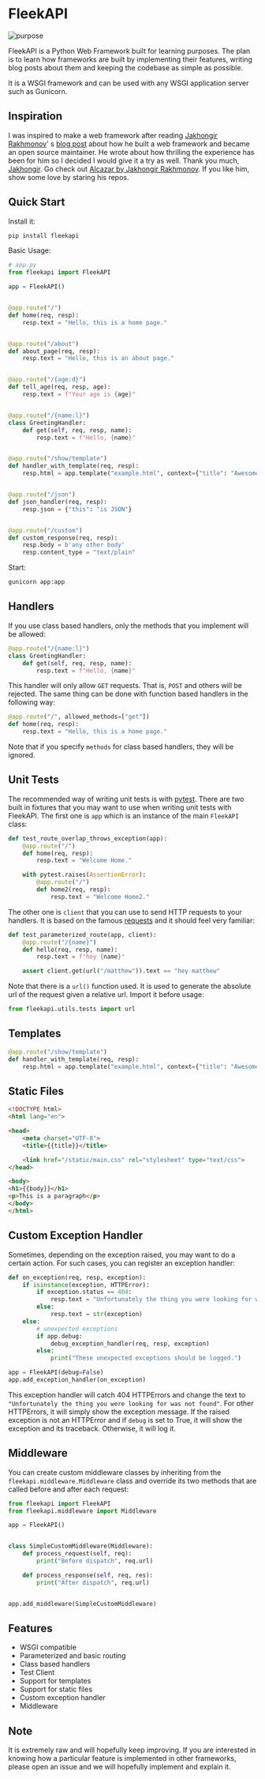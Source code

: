 # FleekAPI

![purpose](https://img.shields.io/badge/purpose-learning-green.svg)

FleekAPI is a Python Web Framework built for learning purposes. The plan is to learn how frameworks are built by
implementing their features,
writing blog posts about them and keeping the codebase as simple as possible.

It is a WSGI framework and can be used with any WSGI application server such as Gunicorn.

## Inspiration

I was inspired to make a web framework after reading [Jakhongir Rakhmonov](https://t.me/jakhonrakhmonov)'
s [blog post](https://t.me/jakhonrakhmonov/419)
about how he built a web framework and became an open source maintainer. He wrote about how thrilling the experience has
been for him so I decided I would give it a try as well.
Thank you much, [Jakhongir](https://github.com/rahmonov). Go check
out [Alcazar by Jakhongir Rakhmonov](https://github.com/rahmonov/alcazar).
If you like him, show some love by staring his repos.

## Quick Start

Install it:

```bash
pip install fleekapi
```

Basic Usage:

```python
# app.py
from fleekapi import FleekAPI

app = FleekAPI()


@app.route("/")
def home(req, resp):
    resp.text = "Hello, this is a home page."


@app.route("/about")
def about_page(req, resp):
    resp.text = "Hello, this is an about page."


@app.route("/{age:d}")
def tell_age(req, resp, age):
    resp.text = f"Your age is {age}"


@app.route("/{name:l}")
class GreetingHandler:
    def get(self, req, resp, name):
        resp.text = f"Hello, {name}"


@app.route("/show/template")
def handler_with_template(req, resp):
    resp.html = app.template("example.html", context={"title": "Awesome Framework", "body": "welcome to the future!"})


@app.route("/json")
def json_handler(req, resp):
    resp.json = {"this": "is JSON"}


@app.route("/custom")
def custom_response(req, resp):
    resp.body = b'any other body'
    resp.content_type = "text/plain"
```

Start:

```bash
gunicorn app:app
```

## Handlers

If you use class based handlers, only the methods that you implement will be allowed:

```python
@app.route("/{name:l}")
class GreetingHandler:
    def get(self, req, resp, name):
        resp.text = f"Hello, {name}"
```

This handler will only allow `GET` requests. That is, `POST` and others will be rejected. The same thing can be done
with
function based handlers in the following way:

```python
@app.route("/", allowed_methods=["get"])
def home(req, resp):
    resp.text = "Hello, this is a home page."
```

Note that if you specify `methods` for class based handlers, they will be ignored.

## Unit Tests

The recommended way of writing unit tests is with [pytest](https://docs.pytest.org/en/latest/). There are two built in
fixtures
that you may want to use when writing unit tests with FleekAPI. The first one is `app` which is an instance of the
main `FleekAPI` class:

```python
def test_route_overlap_throws_exception(app):
    @app.route("/")
    def home(req, resp):
        resp.text = "Welcome Home."

    with pytest.raises(AssertionError):
        @app.route("/")
        def home2(req, resp):
            resp.text = "Welcome Home2."
```

The other one is `client` that you can use to send HTTP requests to your handlers. It is based on the
famous [requests](http://docs.python-requests.org/en/master/) and it should feel very familiar:

```python
def test_parameterized_route(app, client):
    @app.route("/{name}")
    def hello(req, resp, name):
        resp.text = f"hey {name}"

    assert client.get(url("/matthew")).text == "hey matthew"
```

Note that there is a `url()` function used. It is used to generate the absolute url of the request given a relative url.
Import it before usage:

```python
from fleekapi.utils.tests import url
```

## Templates

[//]: # (The default folder for templates is `templates`. You can change it when initializing the main `FleekAPI&#40;&#41;` class:)

[//]: # ()

[//]: # (```python)

[//]: # (app = FleekAPI&#40;templates_dir="templates_dir_name"&#41;)

[//]: # (```)

[//]: # ()

[//]: # (Then you can use HTML files in that folder like so in a handler:)

```python
@app.route("/show/template")
def handler_with_template(req, resp):
    resp.html = app.template("example.html", context={"title": "Awesome Framework", "body": "welcome to the future!"})
```

## Static Files

[//]: # (Just like templates, the default folder for static files is `static` and you can override it:)

[//]: # ()

[//]: # (```python)

[//]: # (app = FleekAPI&#40;static_dir="static_dir_name"&#41;)

[//]: # (```)

[//]: # ()

[//]: # (Then you can use the files inside this folder in HTML files:)

```html
<!DOCTYPE html>
<html lang="en">

<head>
    <meta charset="UTF-8">
    <title>{{title}}</title>

    <link href="/static/main.css" rel="stylesheet" type="text/css">
</head>

<body>
<h1>{{body}}</h1>
<p>This is a paragraph</p>
</body>
</html>
```

## Custom Exception Handler

Sometimes, depending on the exception raised, you may want to do a certain action. For such cases, you can register an
exception handler:

```python
def on_exception(req, resp, exception):
    if isinstance(exception, HTTPError):
        if exception.status == 404:
            resp.text = "Unfortunately the thing you were looking for was not found"
        else:
            resp.text = str(exception)
    else:
        # unexpected exceptions
        if app.debug:
            debug_exception_handler(req, resp, exception)
        else:
            print("These unexpected exceptions should be logged.")

app = FleekAPI(debug=False)
app.add_exception_handler(on_exception)
```

This exception handler will catch 404 HTTPErrors and change the text
to `"Unfortunately the thing you were looking for was not found"`. For other HTTPErrors, it will simply
show the exception message. If the raised exception is not an HTTPError and if `debug` is set to True, it will show the
exception and its traceback. Otherwise, it will log it.

## Middleware

You can create custom middleware classes by inheriting from the `fleekapi.middleware.Middleware` class and override its
two methods
that are called before and after each request:

```python
from fleekapi import FleekAPI
from fleekapi.middleware import Middleware

app = FleekAPI()


class SimpleCustomMiddleware(Middleware):
    def process_request(self, req):
        print("Before dispatch", req.url)

    def process_response(self, req, res):
        print("After dispatch", req.url)


app.add_middleware(SimpleCustomMiddleware)
```

## Features

- WSGI compatible
- Parameterized and basic routing
- Class based handlers
- Test Client
- Support for templates
- Support for static files
- Custom exception handler
- Middleware

## Note

It is extremely raw and will hopefully keep improving. If you are interested in knowing how a particular feature is
implemented in other
frameworks, please open an issue and we will hopefully implement and explain it.